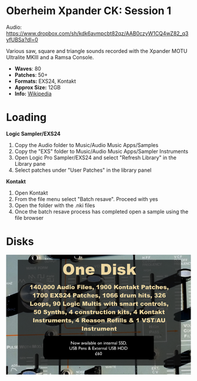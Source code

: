 # Oberheim Xpander CK: Session 1
 
Audio: https://www.dropbox.com/sh/kdk6avmpcbt82qz/AAB0czyW1CQ4wZ82_q3yfUBSa?dl=0

Various saw, square and triangle sounds recorded with the Xpander MOTU Ultralite MKIII and a Ramsa Console.

-   **Waves**: 80
-   **Patches**: 50+
-   **Formats:** EXS24, Kontakt
-   **Approx Size:** 12GB
-   **Info:** [Wikipedia](https://en.wikipedia.org/wiki/Oberheim_Xpander)

# Loading

**Logic Sampler/EXS24**

1. Copy the Audio folder to Music/Audio Music Apps/Samples
2. Copy the "EXS" folder to Music/Audio Music Apps/Sampler Instruments
3. Open Logic Pro Sampler/EXS24 and select "Refresh Library" in the Library pane
4. Select patches under "User Patches" in the library panel 


****Kontakt****

1.  Open Kontakt
2. From the file menu select "Batch resave". Proceed with yes
3. Open the folder with the .nki files
4. Once the batch resave process has completed open a sample using the file browser


# Disks

[
![enter image description here](https://github.com/publicsamples/Public-Samples/blob/master/disk-big_0.png?raw=true)
](https://gum.co/modularsamples-drives)
